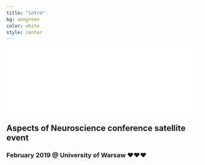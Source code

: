 ```yaml
---
title: "intro"
bg: aongreen
color: white
style: center
---
```


![Brainhack Warsaw 2019](img/aon-logo.png)

## Aspects of Neuroscience conference satellite event

### February 2019 @ University of Warsaw ❤️❤️❤️
